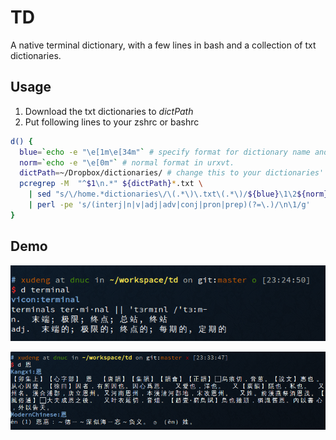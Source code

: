 # TD
A native terminal dictionary, with a few lines in bash and a collection of txt dictionaries.

## Usage
1. Download the txt dictionaries to *dictPath*
2. Put following lines to your zshrc or bashrc
```bash
d() {
  blue=`echo -e "\e[1m\e[34m"` # specify format for dictionary name and word being looked in urxvt.
  norm=`echo -e "\e[0m"` # normal format in urxvt.
  dictPath=~/Dropbox/dictionaries/ # change this to your dictionaries' path
  pcregrep -M  "^$1\n.*" ${dictPath}*.txt \
    | sed "s/\/home.*dictionaries\/\(.*\)\.txt\(.*\)/${blue}\1\2${norm}/" \
    | perl -pe 's/(interj|n|v|adj|adv|conj|pron|prep)(?=\.)/\n\1/g'
}
```
## Demo
![vicon](https://github.com/d8660091/td/raw/master/vicon.png "Vicon")

![Chinese](https://github.com/d8660091/td/raw/master/chinese.png "Chinese")
